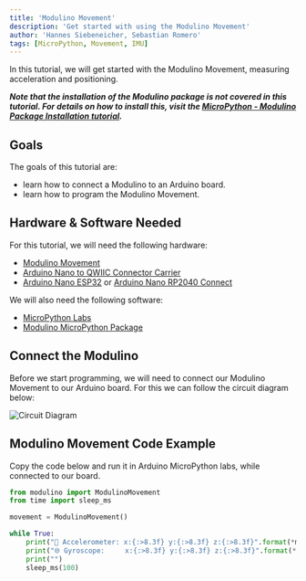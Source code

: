 ```yaml
---
title: 'Modulino Movement'
description: 'Get started with using the Modulino Movement'
author: 'Hannes Siebeneicher, Sebastian Romero'
tags: [MicroPython, Movement, IMU]
---
```


In this tutorial, we will get started with the Modulino Movement, measuring acceleration and positioning.

***Note that the installation of the Modulino package is not covered in this tutorial. For details on how to install this, visit the [MicroPython - Modulino Package Installation tutorial](/micropython/modulinos/installation).***

## Goals

The goals of this tutorial are:

- learn how to connect a Modulino to an Arduino board.
- learn how to program the Modulino Movement.

## Hardware & Software Needed

For this tutorial, we will need the following hardware:
- [Modulino Movement](https://store.arduino.cc/products/plug-and-make-kit)
- [Arduino Nano to QWIIC Connector Carrier]()
- [Arduino Nano ESP32](https://store.arduino.cc/products/nano-esp32?queryID=undefined) or [Arduino Nano RP2040 Connect](https://store.arduino.cc/en-se/products/arduino-nano-rp2040-connect)

We will also need the following software:
- [MicroPython Labs](https://lab-micropython.arduino.cc/)
- [Modulino MicroPython Package](https://github.com/arduino/arduino-modulino-mpy)

## Connect the Modulino

Before we start programming, we will need to connect our Modulino Movement to our Arduino board. For this we can follow the circuit diagram below:

![Circuit Diagram]()

## Modulino Movement Code Example

Copy the code below and run it in Arduino MicroPython labs, while connected to our board.

```python
from modulino import ModulinoMovement
from time import sleep_ms

movement = ModulinoMovement()

while True:
    print("🏃 Accelerometer: x:{:>8.3f} y:{:>8.3f} z:{:>8.3f}".format(*movement.accelerometer))
    print("🌐 Gyroscope:     x:{:>8.3f} y:{:>8.3f} z:{:>8.3f}".format(*movement.gyro))
    print("")
    sleep_ms(100)
````
